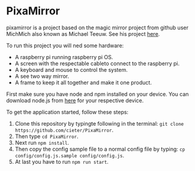 # PixaMirror

pixamirror is a project based on the magic mirror project from github user MichMich also known as Michael Teeuw. See his project [here](https://github.com/MichMich/MagicMirror).

To run this project you will ned some hardware:
* A raspberry pi running raspberry pi OS.
* A screen with the respectable cableto connect to the raspberry pi.
* A keyboard and mouse to control the system.
* A see two way mirror.
* A frame to keep it all together and make it one product.

First make sure you have node and npm installed on your device.
You can download node.js from [here](https://nodejs.org/en/download/) for your respective device.

To get the application started, follow these steps:
1. Clone this repository by typingte following in the terminal: `git clone https://github.com/cieter/PixaMirror`.
2. Then type `cd PixaMirror`.
3. Next run `npm install`.
4. Then copy the config sample file to a normal config file by typing: `cp config/config.js.sample config/config.js`.
5. At last you have to run `npm run start`.
